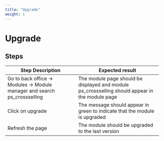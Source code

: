 ```yaml
---
title: "Upgrade"
weight: 1
---
```


# Upgrade
## Steps
| Step Description | Expected result |
| ----- | ----- |
| Go to back office -> Modules -> Module manager and search ps_crossselling | The module page should be displayed and module ps_crossselling should appear in the module page |
| Click on upgrade | The message should appear in green to indicate that the module is upgraded |
| Refresh the page | The module should be upgraded to the last version |

